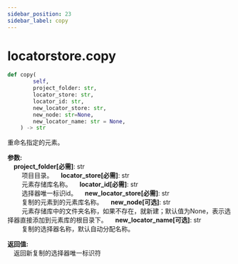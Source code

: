 ```yaml
---
sidebar_position: 23
sidebar_label: copy
---
```

# locatorstore.copy

```python
def copy(
        self,
        project_folder: str,
        locator_store: str,
        locator_id: str,
        new_locator_store: str,
        new_node: str=None,
        new_locator_name: str = None,
    ) -> str
```  
重命名指定的元素。

**参数:**  
    &emsp;**project_folder[必需]**: str     
        &emsp;&emsp; 项目目录。
    &emsp;**locator_store[必需]**: str     
        &emsp;&emsp; 元素存储库名称。
    &emsp;**locator_id[必需]**: str     
        &emsp;&emsp; 选择器唯一标识id。
    &emsp;**new_locator_store[必需]**: str     
        &emsp;&emsp; 复制的元素到的元素库名称。
    &emsp;**new_node[可选]**: str     
        &emsp;&emsp; 元素存储库中的文件夹名称，如果不存在，就新建；默认值为None，表示选择器直接添加到元素库的根目录下。
    &emsp;**new_locator_name[可选]**: str     
        &emsp;&emsp; 复制的选择器名称，默认自动分配名称。

**返回值:**  
    &emsp;返回新复制的选择器唯一标识符
